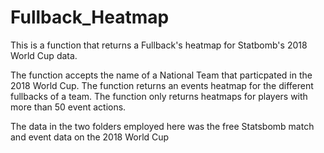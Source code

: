 # Fullback_Heatmap
This is a function that returns a Fullback's heatmap for Statbomb's 2018 World Cup data.

The function accepts the name of a National Team that particpated in the 2018 World Cup. The function returns an events heatmap for the different fullbacks of a team. The function only returns heatmaps for players with more than 50 event actions.

The data in the two folders employed here was the free Statsbomb match and event data on the 2018 World Cup
